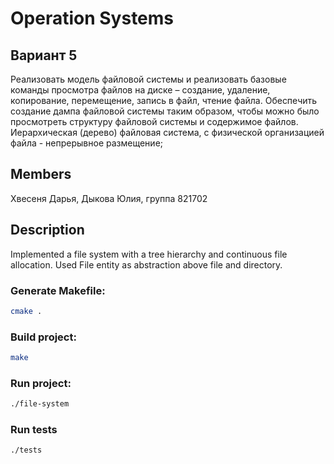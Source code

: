 # Operation Systems
## Вариант 5
Реализовать модель файловой системы и реализовать базовые команды просмотра файлов на диске – создание, удаление, копирование, перемещение, запись в файл, чтение файла.
Обеспечить создание дампа файловой системы таким образом, чтобы можно было просмотреть структуру файловой системы и содержимое файлов.
Иерархическая (дерево) файловая система, с физической организацией файла -  непрерывное размещение;
## Members
 Хвесеня Дарья, Дыкова Юлия, группа 821702
## Description
Implemented a file system with a tree hierarchy and continuous file allocation. Used File entity as abstraction above file and directory.


### Generate Makefile:
```bash
cmake .
```
### Build project:
```bash
make
```
### Run project:
```bash
./file-system
```

### Run tests
```bash
./tests
```
